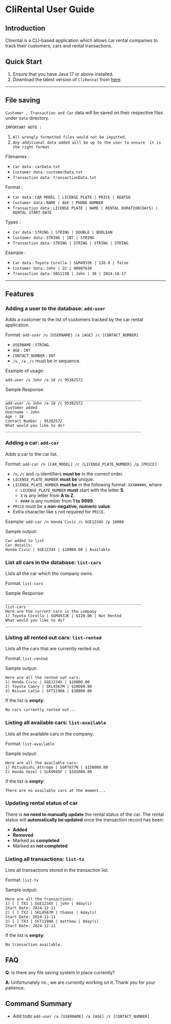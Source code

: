 # CliRental User Guide

## Introduction

Clirental is a CLI-based application which allows car rental companies 
to track their customers, cars and rental transactions.

## Quick Start

1. Ensure that you have Java 17 or above installed.
2. Download the latest version of `CliRental` from [here](https://github.com/AY2425S1-CS2113-T11-3/tp/releases).

---
## File saving

`Customer , Transaction and Car` data will be saved on their respective files under `data` directory. 

`IMPORTANT NOTE : `

1. `All wrongly formatted files would not be inputted.` 
2. `Any additional data added will be up to the user to ensure 
it is the right format`

Filenames : 

* `Car data` : `carData.txt`
* `Customer data` : `customerData.txt`
* `Transaction data` : `transactionData.txt`

Format : 
* `Car data` :  `CAR MODEL | LICENSE PLATE | PRICE | RENTED`
* `Customer data` : `NAME | AGE | PHONE NUMBER`
* `Transaction data` : `LICENSE PLATE | NAME | RENTAL DURATION(DAYS) | RENTAL START DATE`

Types :
* `Car data` :  `STRING | STRING | DOUBLE | BOOLEAN`
* `Customer data` : `STRING | INT | STRING`
* `Transaction data` : `STRING | STRING | STRING | STRING`

Example : 

* `Car data` :  `Toyota Corolla | SGM4932K | 120.0 | false`
* `Customer data` : `John | 22 | 90907638`
* `Transaction data` : `SBS123B | John | 30 | 2024-10-17`

---
## Features

### Adding a user to the database: `add-user`

Adds a customer to the list of customers tracked by the car rental application

Format: `add-user /u [USERNAME] /a [AGE] /c [CONTACT_NUMBER]`

* `USERNAME` : `STRING`.
* `AGE` : `INT`
* `CONTACT_NUMBER` : `INT`
* `/u` , `/a` , `/c` must be in sequence.

Example of usage: 

`add-user /u John /a 18 /c 95382572`

Sample Response:

```
____________________________________________________________
add-user /u John /a 18 /c 95382572
Customer added
Username : John
Age : 18
Contact Number : 95382572
What would you like to do?
____________________________________________________________
```

### Adding a car: `add-car`

Adds a car to the car list.

Format: `add-car /n [CAR_MODEL] /c [LICENSE_PLATE_NUMBER] /p [PRICE]`

- `/n`, `/c` and `/p` identifiers **must be** in the correct order.
- `LICENSE_PLATE_NUMBER` **must be** unique. 
- `LICENSE_PLATE_NUMBER` **must be** in the following format: `SXX####X`, where
  - `LICENSE_PLATE_NUMBER` **must** start with the letter **S**.
  - `X` is any letter from **A to Z**.
  - `####` is any number from **1 to 9999**.
- `PRICE` must be a **non-negative, numeric value**.
- Extra character like `$` not required for `PRICE`.


Example: `add-car /n Honda Civic /c SGE1234X /p 10000`

Sample output:

``` 
Car added to list
Car details:
Honda Civic | SGE1234X | $10000.00 | Available
```

### List all cars in the database: `list-cars`

Lists all the car which the company owns.

Format: `list-cars`

Sample Response:

```
____________________________________________________________
list-cars
Here are the current cars in the company
1) Toyota Corolla | SGM4932K | $120.00 | Not Rented
What would you like to do?
____________________________________________________________
```
### Listing all rented out cars: `list-rented`

Lists all the cars that are currently rented out.

Format: `list-rented`

Sample output:

``` 
Here are all the rented out cars:
1) Honda Civic | SGE1234X | $10000.00
2) Toyota Camry | SKL4567M | $20000.00
3) Nissan Latio | SFT1190A | $30000.00
```

If the list is **empty**:

``` 
No cars currently rented out...
```

### Listing all available cars: `list-available`

Lists all the available cars in the company.

Format: `list-available`

Sample output:

``` 
Here are all the available cars:
1) Mitsubishi Attrage | SGP7877N | $150000.00
2) Honda Vezel | SLK9945F | $345000.00
```

If the list is **empty**:

``` 
There are no available cars at the moment...
```

### Updating rental status of car

There is **no need to manually update** the rental status of the car. The rental status
will **automatically be updated** once the transaction record has been:

- **Added**
- **Removed**
- Marked as **completed**
- Marked as **not completed**

### Listing all transactions: `list-tx`

Lists all transactions stored in the transaction list.

Format: `list-tx`

Sample output:

``` 
Here are all the transactions: 
1) [ ] TX1 | SGE1234X | john | 4day(s) 
Start Date: 2024-12-11
2) [ ] TX2 | SKL4567M | thomas | 6day(s) 
Start Date: 2024-12-11
3) [ ] TX3 | SFT1190A | matthew | 8day(s) 
Start Date: 2024-12-11
```

If the list is **empty**:

``` 
No transaction available.
```

## FAQ

**Q**: Is there any file saving system in place currently? 

**A**: Unfortunately no , we are currently working on it. Thank you for your patience.

## Command Summary

* Add todo `add-user /u [USERNAME] /a [AGE] /c [CONTACT_NUMBER]`
